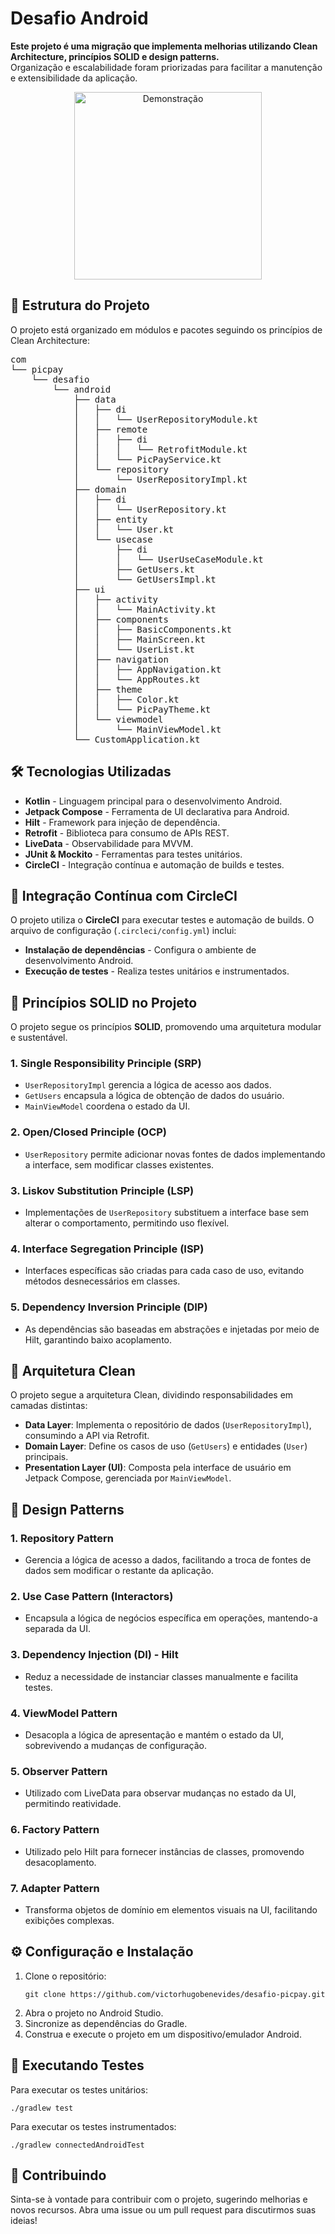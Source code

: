 <h1 align="left">Desafio Android</h1>

<p align="left">
    <strong>Este projeto é uma migração que implementa melhorias utilizando Clean Architecture, princípios SOLID e design patterns.</strong>
    <br>Organização e escalabilidade foram priorizadas para facilitar a manutenção e extensibilidade da aplicação.
</p>

<p align="center">
    <img src="https://github.com/victorhugobenevides/desafio-picpay/blob/main/desafio-picpay-2.gif" alt="Demonstração" width="300">
</p>

<h2>📁 Estrutura do Projeto</h2>

<p>O projeto está organizado em módulos e pacotes seguindo os princípios de Clean Architecture:</p>

<pre>
com
└── picpay
    └── desafio
        └── android
            ├── data
            │   ├── di
            │   │   └── UserRepositoryModule.kt
            │   ├── remote
            │   │   ├── di
            │   │   │   └── RetrofitModule.kt
            │   │   └── PicPayService.kt
            │   └── repository
            │       └── UserRepositoryImpl.kt
            ├── domain
            │   ├── di
            │   │   └── UserRepository.kt
            │   ├── entity
            │   │   └── User.kt
            │   └── usecase
            │       ├── di
            │       │   └── UserUseCaseModule.kt
            │       ├── GetUsers.kt
            │       └── GetUsersImpl.kt
            ├── ui
            │   ├── activity
            │   │   └── MainActivity.kt
            │   ├── components
            │   │   ├── BasicComponents.kt
            │   │   ├── MainScreen.kt
            │   │   └── UserList.kt
            │   ├── navigation
            │   │   ├── AppNavigation.kt
            │   │   └── AppRoutes.kt
            │   ├── theme
            │   │   ├── Color.kt
            │   │   └── PicPayTheme.kt
            │   └── viewmodel
            │       └── MainViewModel.kt
            └── CustomApplication.kt
</pre>

<h2>🛠️ Tecnologias Utilizadas</h2>

<ul>
  <li><strong>Kotlin</strong> - Linguagem principal para o desenvolvimento Android.</li>
  <li><strong>Jetpack Compose</strong> - Ferramenta de UI declarativa para Android.</li>
  <li><strong>Hilt</strong> - Framework para injeção de dependência.</li>
  <li><strong>Retrofit</strong> - Biblioteca para consumo de APIs REST.</li>
  <li><strong>LiveData</strong> - Observabilidade para MVVM.</li>
  <li><strong>JUnit & Mockito</strong> - Ferramentas para testes unitários.</li>
  <li><strong>CircleCI</strong> - Integração contínua e automação de builds e testes.</li>
</ul>

<h2>🔄 Integração Contínua com CircleCI</h2>

<p>O projeto utiliza o <strong>CircleCI</strong> para executar testes e automação de builds. O arquivo de configuração (<code>.circleci/config.yml</code>) inclui:</p>

<ul>
  <li><strong>Instalação de dependências</strong> - Configura o ambiente de desenvolvimento Android.</li>
  <li><strong>Execução de testes</strong> - Realiza testes unitários e instrumentados.</li>
</ul>

<h2>🧩 Princípios SOLID no Projeto</h2>

<p>O projeto segue os princípios <strong>SOLID</strong>, promovendo uma arquitetura modular e sustentável.</p>

<h3>1. Single Responsibility Principle (SRP)</h3>
<ul>
  <li><code>UserRepositoryImpl</code> gerencia a lógica de acesso aos dados.</li>
  <li><code>GetUsers</code> encapsula a lógica de obtenção de dados do usuário.</li>
  <li><code>MainViewModel</code> coordena o estado da UI.</li>
</ul>

<h3>2. Open/Closed Principle (OCP)</h3>
<ul>
  <li><code>UserRepository</code> permite adicionar novas fontes de dados implementando a interface, sem modificar classes existentes.</li>
</ul>

<h3>3. Liskov Substitution Principle (LSP)</h3>
<ul>
  <li>Implementações de <code>UserRepository</code> substituem a interface base sem alterar o comportamento, permitindo uso flexível.</li>
</ul>

<h3>4. Interface Segregation Principle (ISP)</h3>
<ul>
  <li>Interfaces específicas são criadas para cada caso de uso, evitando métodos desnecessários em classes.</li>
</ul>

<h3>5. Dependency Inversion Principle (DIP)</h3>
<ul>
  <li>As dependências são baseadas em abstrações e injetadas por meio de Hilt, garantindo baixo acoplamento.</li>
</ul>

<h2>📐 Arquitetura Clean</h2>

<p>O projeto segue a arquitetura Clean, dividindo responsabilidades em camadas distintas:</p>

<ul>
  <li><strong>Data Layer</strong>: Implementa o repositório de dados (<code>UserRepositoryImpl</code>), consumindo a API via Retrofit.</li>
  <li><strong>Domain Layer</strong>: Define os casos de uso (<code>GetUsers</code>) e entidades (<code>User</code>) principais.</li>
  <li><strong>Presentation Layer (UI)</strong>: Composta pela interface de usuário em Jetpack Compose, gerenciada por <code>MainViewModel</code>.</li>
</ul>

<h2>🔖 Design Patterns</h2>

<h3>1. Repository Pattern</h3>
<ul>
  <li>Gerencia a lógica de acesso a dados, facilitando a troca de fontes de dados sem modificar o restante da aplicação.</li>
</ul>

<h3>2. Use Case Pattern (Interactors)</h3>
<ul>
  <li>Encapsula a lógica de negócios específica em operações, mantendo-a separada da UI.</li>
</ul>

<h3>3. Dependency Injection (DI) - Hilt</h3>
<ul>
  <li>Reduz a necessidade de instanciar classes manualmente e facilita testes.</li>
</ul>

<h3>4. ViewModel Pattern</h3>
<ul>
  <li>Desacopla a lógica de apresentação e mantém o estado da UI, sobrevivendo a mudanças de configuração.</li>
</ul>

<h3>5. Observer Pattern</h3>
<ul>
  <li>Utilizado com LiveData para observar mudanças no estado da UI, permitindo reatividade.</li>
</ul>

<h3>6. Factory Pattern</h3>
<ul>
  <li>Utilizado pelo Hilt para fornecer instâncias de classes, promovendo desacoplamento.</li>
</ul>

<h3>7. Adapter Pattern</h3>
<ul>
  <li>Transforma objetos de domínio em elementos visuais na UI, facilitando exibições complexas.</li>
</ul>

<h2>⚙️ Configuração e Instalação</h2>

<ol>
  <li>Clone o repositório:
    <pre><code>git clone https://github.com/victorhugobenevides/desafio-picpay.git</code></pre>
  </li>
  <li>Abra o projeto no Android Studio.</li>
  <li>Sincronize as dependências do Gradle.</li>
  <li>Construa e execute o projeto em um dispositivo/emulador Android.</li>
</ol>

<h2>🧪 Executando Testes</h2>

<p>Para executar os testes unitários:</p>
<pre><code>./gradlew test</code></pre>

<p>Para executar os testes instrumentados:</p>
<pre><code>./gradlew connectedAndroidTest</code></pre>

<h2>🤝 Contribuindo</h2>

<p>Sinta-se à vontade para contribuir com o projeto, sugerindo melhorias e novos recursos. Abra uma issue ou um pull request para discutirmos suas ideias!</p>
